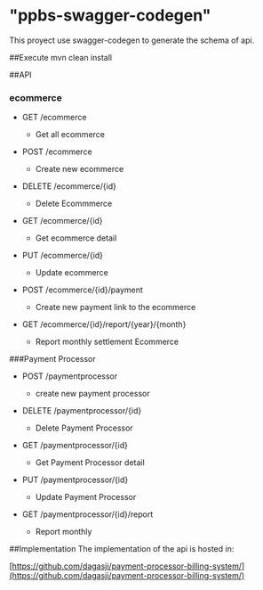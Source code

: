 # "ppbs-swagger-codegen" 

This proyect use swagger-codegen to generate the schema of api.

##Execute
mvn clean install

##API

### ecommerce

- GET /ecommerce
	- Get all ecommerce

- POST /ecommerce
	- Create new ecommerce

- DELETE /ecommerce/{id}
	- Delete Ecommmerce

- GET /ecommerce/{id}
	- Get ecommerce detail

- PUT /ecommerce/{id}
	- Update ecommerce

- POST /ecommerce/{id}/payment
	- Create new payment link to the ecommerce

- GET /ecommerce/{id}/report/{year}/{month}
	- Report monthly settlement Ecommerce

###Payment Processor
- POST /paymentprocessor
	- create new payment processor

- DELETE /paymentprocessor/{id}
	- Delete Payment Processor

- GET /paymentprocessor/{id}
	- Get Payment Processor detail

- PUT /paymentprocessor/{id}
	- Update Payment Processor

- GET /paymentprocessor/{id}/report
	- Report monthly

##Implementation
The implementation of the api is hosted in:

[https://github.com/dagasji/payment-processor-billing-system/](https://github.com/dagasji/payment-processor-billing-system/)
